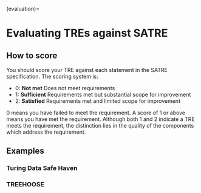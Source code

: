 (evaluation)=

# Evaluating TREs against SATRE

## How to score

You should score your TRE against each statement in the SATRE specification.
The scoring system is:

- 0: **Not met** Does not meet requirements
- 1: **Sufficient** Requirements met but substantial scope for improvement
- 2: **Satisfied** Requirements met and limited scope for improvement

0 means you have failed to meet the requirement.
A score of 1 or above means you have met the requirement.
Although both 1 and 2 indicate a TRE meets the requirement, the distinction lies in the quality of the components which address the requirement.

## Examples

### Turing Data Safe Haven

### TREEHOOSE
